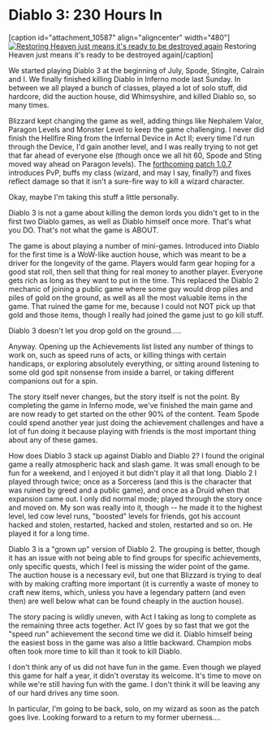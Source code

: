 # Diablo 3: 230 Hours In

[caption id="attachment\_10587" align="aligncenter" width="480"][![](http://westkarana.com/wp-content/uploads/2013/01/Diablo-III-2013-01-13-23-13-22-32-480x300.jpg "Restoring Heaven just means it's ready to be destroyed again")](http://westkarana.com/wp-content/uploads/2013/01/Diablo-III-2013-01-13-23-13-22-32.jpg) Restoring Heaven just means it's ready to be destroyed again[/caption]

We started playing Diablo 3 at the beginning of July, Spode, Stingite, Calrain and I. We finally finished killing Diablo in Inferno mode last Sunday. In between we all played a bunch of classes, played a lot of solo stuff, did hardcore, did the auction house, did Whimsyshire, and killed Diablo so, so many times.

Blizzard kept changing the game as well, adding things like Nephalem Valor, Paragon Levels and Monster Level to keep the game challenging. I never did finish the Hellfire Ring from the Infernal Device in Act II; every time I'd run through the Device, I'd gain another level, and I was really trying to not get that far ahead of everyone else (though once we all hit 60, Spode and Sting moved way ahead on Paragon levels). The [forthcoming patch 1.0.7](http://us.battle.net/d3/en/blog/8414560/Patch_107_Preview-1_11_2013) introduces PvP, buffs my class (wizard, and may I say, finally?) and fixes reflect damage so that it isn't a sure-fire way to kill a wizard character.

Okay, maybe I'm taking this stuff a little personally.

Diablo 3 is not a game about killing the demon lords you didn't get to in the first two Diablo games, as well as Diablo himself once more. That's what you DO. That's not what the game is ABOUT.

The game is about playing a number of mini-games. Introduced into Diablo for the first time is a WoW-like auction house, which was meant to be a driver for the longevity of the game. Players would farm gear hoping for a good stat roll, then sell that thing for real money to another player. Everyone gets rich as long as they want to put in the time. This replaced the Diablo 2 mechanic of joining a public game where some guy would drop piles and piles of gold on the ground, as well as all the most valuable items in the game. That ruined the game for me, because I could not NOT pick up that gold and those items, though I really had joined the game just to go kill stuff.

Diablo 3 doesn't let you drop gold on the ground.....

Anyway. Opening up the Achievements list listed any number of things to work on, such as speed runs of acts, or killing things with certain handicaps, or exploring absolutely everything, or sitting around listening to some old god spit nonsense from inside a barrel, or taking different companions out for a spin. 

The story itself never changes, but the story itself is not the point. By completing the game in Inferno mode, we've finished the main game and are now ready to get started on the other 90% of the content. Team Spode could spend another year just doing the achievement challenges and have a lot of fun doing it because playing with friends is the most important thing about any of these games. 

How does Diablo 3 stack up against Diablo and Diablo 2? I found the original game a really atmospheric hack and slash game. It was small enough to be fun for a weekend, and I enjoyed it but didn't play it all that long. Diablo 2 I played through twice; once as a Sorceress (and this is the character that was ruined by greed and a public game), and once as a Druid when that expansion came out. I only did normal mode; played through the story once and moved on. My son was really into it, though -- he made it to the highest level, led cow level runs, "boosted" levels for friends, got his account hacked and stolen, restarted, hacked and stolen, restarted and so on. He played it for a long time.

Diablo 3 is a "grown up" version of Diablo 2. The grouping is better, though it has an issue with not being able to find groups for specific achievements, only specific quests, which I feel is missing the wider point of the game. The auction house is a necessary evil, but one that Blizzard is trying to deal with by making crafting more important (it is currently a waste of money to craft new items, which, unless you have a legendary pattern (and even then) are well below what can be found cheaply in the auction house).

The story pacing is wildly uneven, with Act I taking as long to complete as the remaining three acts together. Act IV goes by so fast that we got the "speed run" achievement the second time we did it. Diablo himself being the easiest boss in the game was also a little backward. Champion mobs often took more time to kill than it took to kill Diablo.

I don't think any of us did not have fun in the game. Even though we played this game for half a year, it didn't overstay its welcome. It's time to move on while we're still having fun with the game. I don't think it will be leaving any of our hard drives any time soon.

In particular, I'm going to be back, solo, on my wizard as soon as the patch goes live. Looking forward to a return to my former uberness....

